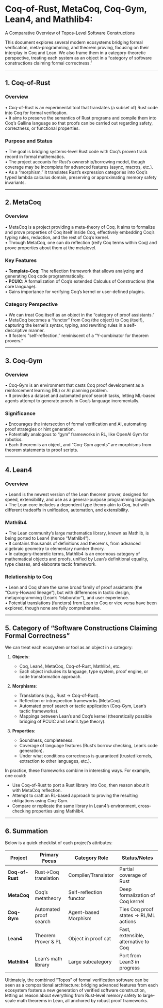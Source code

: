 # Coq-of-Rust, MetaCoq, Coq-Gym, Lean4, and Mathlib4:
A Comparative Overview of Topos-Level Software Constructions

This document explores several modern ecosystems bridging formal verification, meta-programming, and theorem proving, focusing on their interplay in Coq and Lean. We also frame them in a category-theoretic perspective, treating each system as an object in a “category of software constructions claiming formal correctness.”

---

## 1. Coq-of-Rust

### Overview
• Coq-of-Rust is an experimental tool that translates (a subset of) Rust code into Coq for formal verification.  
• It aims to preserve the semantics of Rust programs and compile them into Coq’s Gallina language so that proofs can be carried out regarding safety, correctness, or functional properties.  

### Purpose and Status
• The goal is bridging systems-level Rust code with Coq’s proven track record in formal mathematics.  
• The project accounts for Rust’s ownership/borrowing model, though coverage may be incomplete for advanced features (async, macros, etc.).  
• As a “morphism,” it translates Rust’s expression categories into Coq’s typed lambda calculus domain, preserving or approximating memory safety invariants.

---

## 2. MetaCoq

### Overview
• MetaCoq is a project providing a meta-theory of Coq. It aims to formalize and prove properties of Coq itself inside Coq, effectively embedding Coq’s typing rules, reduction, and the rest of Coq’s kernel.  
• Through MetaCoq, one can do reflection (reify Coq terms within Coq) and prove properties about them at the metalevel.  

### Key Features
• **Template-Coq**: The reflection framework that allows analyzing and generating Coq code programmatically.  
• **PCUIC**: A formalization of Coq’s extended Calculus of Constructions (the core language).  
• Gains importance for verifying Coq’s kernel or user-defined plugins.  

### Category Perspective
• We can treat Coq itself as an object in the “category of proof assistants.”  
• MetaCoq becomes a “functor” from Coq (the object) to Coq (itself), capturing the kernel’s syntax, typing, and rewriting rules in a self-descriptive manner.  
• It fosters “self-reflection,” reminiscent of a “Y-combinator for theorem provers.”

---

## 3. Coq-Gym

### Overview
• Coq-Gym is an environment that casts Coq proof development as a reinforcement learning (RL) or AI planning problem.  
• It provides a dataset and automated proof search tasks, letting ML-based agents attempt to generate proofs in Coq’s language incrementally.  

### Significance
• Encourages the intersection of formal verification and AI, automating proof strategies or hint generation.  
• Potentially analogous to “gym” frameworks in RL, like OpenAI Gym for robotics.  
• Each theorem is an object, and “Coq-Gym agents” are morphisms from theorem statements to proof scripts.

---

## 4. Lean4

### Overview
• Lean4 is the newest version of the Lean theorem prover, designed for speed, extensibility, and use as a general-purpose programming language.  
• The Lean core includes a dependent type theory akin to Coq, but with different tradeoffs in unification, automation, and extensibility.  

### Mathlib4
• The Lean community’s large mathematics library, known as Mathlib, is being ported to Lean4 (hence “Mathlib4”).  
• It contains thousands of definitions and theorems, from advanced algebraic geometry to elementary number theory.  
• In category-theoretic terms, Mathlib4 is an enormous category of mathematical objects and proofs, unified by Lean’s definitional equality, type classes, and elaborate tactic framework.

### Relationship to Coq
• Lean and Coq share the same broad family of proof assistants (the “Curry-Howard lineage”), but with differences in tactic design, metaprogramming (Lean’s “elaborator”), and user experience.  
• Potential translations (functors) from Lean to Coq or vice versa have been explored, though none are fully comprehensive.

---

## 5. Category of “Software Constructions Claiming Formal Correctness”

We can treat each ecosystem or tool as an object in a category:

1. **Objects**:  
   - Coq, Lean4, MetaCoq, Coq-of-Rust, Mathlib4, etc.  
   - Each object includes its language, type system, proof engine, or code transformation approach.  

2. **Morphisms**:  
   - Translations (e.g., Rust → Coq-of-Rust).  
   - Reflection or introspection frameworks (MetaCoq).  
   - Automated proof search or tactic application (Coq-Gym, Lean’s tactic frameworks).  
   - Mappings between Lean’s and Coq’s kernel (theoretically possible bridging of PCUIC and Lean’s type theory).  

3. **Properties**:  
   - Soundness, completeness.  
   - Coverage of language features (Rust’s borrow checking, Lean’s code generation).  
   - Under what conditions correctness is guaranteed (trusted kernels, extraction to other languages, etc.).  

In practice, these frameworks combine in interesting ways. For example, one could:

- Use Coq-of-Rust to port a Rust library into Coq, then reason about it with MetaCoq reflection.  
- Attempt to craft an RL-based approach to proving the resulting obligations using Coq-Gym.  
- Compare or replicate the same library in Lean4’s environment, cross-checking properties using Mathlib4.  

---

## 6. Summation

Below is a quick checklist of each project’s attributes:

| Project       | Primary Focus        | Category Role         | Status/Notes  |
|---------------|----------------------|-----------------------|---------------|
| **Coq-of-Rust** | Rust→Coq translation | Compiler/Translator   | Partial coverage of Rust  |
| **MetaCoq**   | Coq’s metatheory    | Self-reflection functor | Deep formalization of Coq kernel |
| **Coq-Gym**   | Automated proof search| Agent-based Morphism | Ties Coq proof states → RL/ML actions |
| **Lean4**     | Theorem Prover & PL | Object in proof cat   | Fast, extensible, alternative to Coq |
| **Mathlib4**  | Lean’s math library | Large subcategory     | Port from Lean3 in progress |

Ultimately, the combined “Topos” of formal verification software can be seen as a compositional architecture: bridging advanced features from each ecosystem fosters a new generation of verified software construction, letting us reason about everything from Rust-level memory safety to large-scale math theorems in Lean, all anchored by robust proof frameworks.
